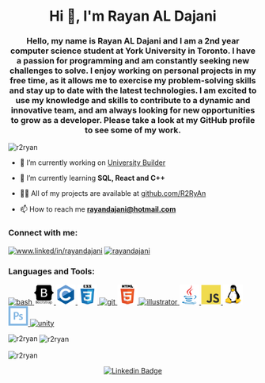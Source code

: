 <h1 align="center">Hi 👋, I'm Rayan AL Dajani</h1>
<h3 align="center">Hello, my name is Rayan AL Dajani and I am a 2nd year computer science student at York University in Toronto. I have a passion for programming and am constantly seeking new challenges to solve. I enjoy working on personal projects in my free time, as it allows me to exercise my problem-solving skills and stay up to date with the latest technologies. I am excited to use my knowledge and skills to contribute to a dynamic and innovative team, and am always looking for new opportunities to grow as a developer. Please take a look at my GitHub profile to see some of my work.</h3>

<p align="left"> <img src="https://komarev.com/ghpvc/?username=r2ryan&label=Profile%20views&color=0e75b6&style=flat" alt="r2ryan" /> </p>

- 🔭 I’m currently working on [University Builder](https://github.com/R2RyAn/UniversityBuilder)

- 🌱 I’m currently learning **SQL, React and C++**

- 👨‍💻 All of my projects are available at [github.com/R2RyAn](github.com/R2RyAn)

- 📫 How to reach me **rayandajani@hotmail.com**

<h3 align="left">Connect with me:</h3>
<p align="left">
<a href="https://linkedin.com/in/www.linked/in/rayandajani" target="blank"><img align="center" src="https://raw.githubusercontent.com/rahuldkjain/github-profile-readme-generator/master/src/images/icons/Social/linked-in-alt.svg" alt="www.linked/in/rayandajani" height="30" width="40" /></a>
<a href="https://instagram.com/rayandajani" target="blank"><img align="center" src="https://raw.githubusercontent.com/rahuldkjain/github-profile-readme-generator/master/src/images/icons/Social/instagram.svg" alt="rayandajani" height="30" width="40" /></a>
</p>

<h3 align="left">Languages and Tools:</h3>
<p align="left"> <a href="https://www.gnu.org/software/bash/" target="_blank" rel="noreferrer"> <img src="https://www.vectorlogo.zone/logos/gnu_bash/gnu_bash-icon.svg" alt="bash" width="40" height="40"/> </a> <a href="https://getbootstrap.com" target="_blank" rel="noreferrer"> <img src="https://raw.githubusercontent.com/devicons/devicon/master/icons/bootstrap/bootstrap-plain-wordmark.svg" alt="bootstrap" width="40" height="40"/> </a> <a href="https://www.cprogramming.com/" target="_blank" rel="noreferrer"> <img src="https://raw.githubusercontent.com/devicons/devicon/master/icons/c/c-original.svg" alt="c" width="40" height="40"/> </a> <a href="https://www.w3schools.com/css/" target="_blank" rel="noreferrer"> <img src="https://raw.githubusercontent.com/devicons/devicon/master/icons/css3/css3-original-wordmark.svg" alt="css3" width="40" height="40"/> </a> <a href="https://git-scm.com/" target="_blank" rel="noreferrer"> <img src="https://www.vectorlogo.zone/logos/git-scm/git-scm-icon.svg" alt="git" width="40" height="40"/> </a> <a href="https://www.w3.org/html/" target="_blank" rel="noreferrer"> <img src="https://raw.githubusercontent.com/devicons/devicon/master/icons/html5/html5-original-wordmark.svg" alt="html5" width="40" height="40"/> </a> <a href="https://www.adobe.com/in/products/illustrator.html" target="_blank" rel="noreferrer"> <img src="https://www.vectorlogo.zone/logos/adobe_illustrator/adobe_illustrator-icon.svg" alt="illustrator" width="40" height="40"/> </a> <a href="https://www.java.com" target="_blank" rel="noreferrer"> <img src="https://raw.githubusercontent.com/devicons/devicon/master/icons/java/java-original.svg" alt="java" width="40" height="40"/> </a> <a href="https://developer.mozilla.org/en-US/docs/Web/JavaScript" target="_blank" rel="noreferrer"> <img src="https://raw.githubusercontent.com/devicons/devicon/master/icons/javascript/javascript-original.svg" alt="javascript" width="40" height="40"/> </a> <a href="https://www.linux.org/" target="_blank" rel="noreferrer"> <img src="https://raw.githubusercontent.com/devicons/devicon/master/icons/linux/linux-original.svg" alt="linux" width="40" height="40"/> </a> <a href="https://www.photoshop.com/en" target="_blank" rel="noreferrer"> <img src="https://raw.githubusercontent.com/devicons/devicon/master/icons/photoshop/photoshop-line.svg" alt="photoshop" width="40" height="40"/> </a> <a href="https://unity.com/" target="_blank" rel="noreferrer"> <img src="https://www.vectorlogo.zone/logos/unity3d/unity3d-icon.svg" alt="unity" width="40" height="40"/> </a> </p>

<p><img align="left" src="https://github-readme-stats.vercel.app/api/top-langs?username=r2ryan&show_icons=true&locale=en&layout=compact" alt="r2ryan" /></p>

<p>&nbsp;<img align="center" src="https://github-readme-stats.vercel.app/api?username=r2ryan&show_icons=true&locale=en" alt="r2ryan" /></p>

<p><img align="center" src="https://github-readme-streak-stats.herokuapp.com/?user=r2ryan&" alt="r2ryan" /></p>

<div align="center">

[![Linkedin Badge](https://img.shields.io/badge/-Rayan%20Dajani-blue?style=for-the-badge&logo=Linkedin&logoColor=white&link=https://www.linkedin.com/in/michaelnasr03/)]((https://www.linkedin.com/in/rayandajani/))
</div>
